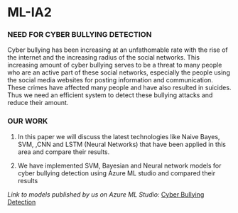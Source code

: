 # ML-IA2
### **NEED FOR CYBER BULLYING DETECTION**

Cyber bullying has been increasing at an unfathomable rate with the rise of the internet and the increasing radius of the social networks. This increasing amount of cyber bullying serves to be a threat to many people who are an active part of these social networks, especially the people using the social media websites for posting information and communication. These crimes have affected many people and have also resulted in suicides. Thus we need an efficient system to detect these
bullying attacks and reduce their amount. 


### **OUR WORK** 

1. In this paper we will discuss the latest technologies like Naive Bayes, SVM, ,CNN and LSTM (Neural Networks) that have been applied in this area and compare their results.

2. We have implemented SVM, Bayesian and Neural network models for cyber bullying detection using Azure ML studio and compared their results

*Link to models published by us on Azure ML Studio:*
[Cyber Bullying Detection](https://gallery.azure.ai/Experiment/CBD-AtharvaKitkaru/)
